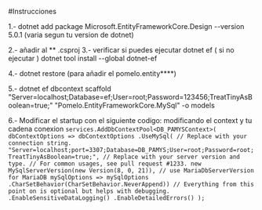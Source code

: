 #Instrucciones 

1.- dotnet add package Microsoft.EntityFrameworkCore.Design --version 5.0.1 (varia segun tu version de dotnet)

2.- añadir al \*\* .csproj
<PackageReference Include="Pomelo.EntityFrameworkCore.MySql" Version="5.0.0-alpha.2" />
3.- verificar si puedes ejecutar dotnet ef ( si no ejecutar ) dotnet tool install --global dotnet-ef

4.- dotnet restore (para añadir el pomelo.entity\*\*\*\*)

5.- dotnet ef dbcontext scaffold "Server=localhost;Database=ef;User=root;Password=123456;TreatTinyAsBoolean=true;" "Pomelo.EntityFrameworkCore.MySql" -o models

6.- Modificar el startup con el siguiente codigo: modificando el context y tu cadena conexion
`
    services.AddDbContextPool<DB_PAMYSContext>(
dbContextOptions => dbContextOptions
.UseMySql(
// Replace with your connection string.
"Server=localhost;port=3307;Database=DB_PAMYS;User=root;Password=root;TreatTinyAsBoolean=true;",
// Replace with your server version and type.
// For common usages, see pull request #1233.
new MySqlServerVersion(new Version(8, 0, 21)), // use MariaDbServerVersion for MariaDB
mySqlOptions => mySqlOptions
.CharSetBehavior(CharSetBehavior.NeverAppend))
// Everything from this point on is optional but helps with debugging.
.EnableSensitiveDataLogging()
.EnableDetailedErrors()
);
`


<!-- dotnet ef dbcontext scaffold "Server=localhost;port=3307;Database=DB_PAMYS;User=root;Password=root;TreatTinyAsBoolean=true;" "Pomelo.EntityFrameworkCore.MySql" -o models
 -->
